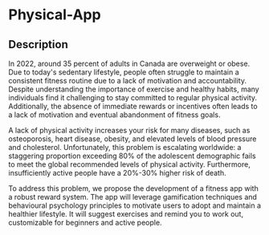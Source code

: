 # Physical-App

## Description

In 2022, around 35 percent of adults in Canada are overweight or obese. Due to today's sedentary lifestyle, people often struggle to maintain a consistent fitness routine due to a lack of motivation and accountability. Despite understanding the importance of exercise and healthy habits, many individuals find it challenging to stay committed to regular physical activity. Additionally, the absence of immediate rewards or incentives often leads to a lack of motivation and eventual abandonment of fitness goals.

A lack of physical activity increases your risk for many diseases, such as osteoporosis, heart disease, obesity, and elevated levels of blood pressure and cholesterol. Unfortunately, this problem is escalating worldwide: a staggering proportion exceeding 80% of the adolescent demographic fails to meet the global recommended levels of physical activity. Furthermore, insufficiently active people have a 20%-30% higher risk of death.

To address this problem, we propose the development of a fitness app with a robust reward system. The app will leverage gamification techniques and behavioural psychology principles to motivate users to adopt and maintain a healthier lifestyle. It will suggest exercises and remind you to work out, customizable for beginners and active people.
